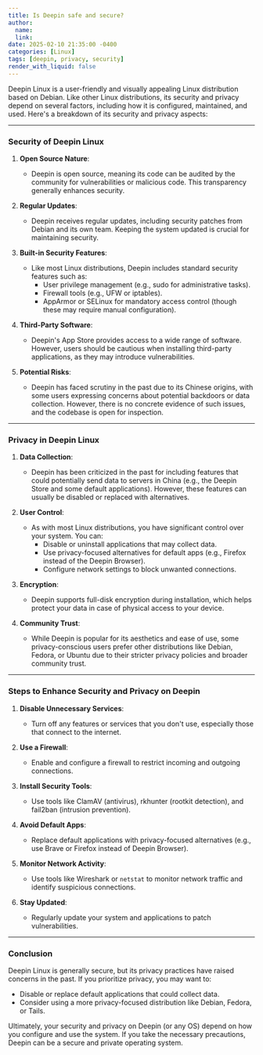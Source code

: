 ```yaml
---
title: Is Deepin safe and secure?
author:
  name: 
  link: 
date: 2025-02-10 21:35:00 -0400
categories: [Linux]
tags: [deepin, privacy, security]
render_with_liquid: false
---
```


Deepin Linux is a user-friendly and visually appealing Linux distribution based on Debian. Like other Linux distributions, its security and privacy depend on several factors, including how it is configured, maintained, and used. Here's a breakdown of its security and privacy aspects:

---

### **Security of Deepin Linux**
1. **Open Source Nature**:
   - Deepin is open source, meaning its code can be audited by the community for vulnerabilities or malicious code. This transparency generally enhances security.

2. **Regular Updates**:
   - Deepin receives regular updates, including security patches from Debian and its own team. Keeping the system updated is crucial for maintaining security.

3. **Built-in Security Features**:
   - Like most Linux distributions, Deepin includes standard security features such as:
     - User privilege management (e.g., sudo for administrative tasks).
     - Firewall tools (e.g., UFW or iptables).
     - AppArmor or SELinux for mandatory access control (though these may require manual configuration).

4. **Third-Party Software**:
   - Deepin's App Store provides access to a wide range of software. However, users should be cautious when installing third-party applications, as they may introduce vulnerabilities.

5. **Potential Risks**:
   - Deepin has faced scrutiny in the past due to its Chinese origins, with some users expressing concerns about potential backdoors or data collection. However, there is no concrete evidence of such issues, and the codebase is open for inspection.

---

### **Privacy in Deepin Linux**
1. **Data Collection**:
   - Deepin has been criticized in the past for including features that could potentially send data to servers in China (e.g., the Deepin Store and some default applications). However, these features can usually be disabled or replaced with alternatives.

2. **User Control**:
   - As with most Linux distributions, you have significant control over your system. You can:
     - Disable or uninstall applications that may collect data.
     - Use privacy-focused alternatives for default apps (e.g., Firefox instead of the Deepin Browser).
     - Configure network settings to block unwanted connections.

3. **Encryption**:
   - Deepin supports full-disk encryption during installation, which helps protect your data in case of physical access to your device.

4. **Community Trust**:
   - While Deepin is popular for its aesthetics and ease of use, some privacy-conscious users prefer other distributions like Debian, Fedora, or Ubuntu due to their stricter privacy policies and broader community trust.

---

### **Steps to Enhance Security and Privacy on Deepin**
1. **Disable Unnecessary Services**:
   - Turn off any features or services that you don't use, especially those that connect to the internet.

2. **Use a Firewall**:
   - Enable and configure a firewall to restrict incoming and outgoing connections.

3. **Install Security Tools**:
   - Use tools like ClamAV (antivirus), rkhunter (rootkit detection), and fail2ban (intrusion prevention).

4. **Avoid Default Apps**:
   - Replace default applications with privacy-focused alternatives (e.g., use Brave or Firefox instead of Deepin Browser).

5. **Monitor Network Activity**:
   - Use tools like Wireshark or `netstat` to monitor network traffic and identify suspicious connections.

6. **Stay Updated**:
   - Regularly update your system and applications to patch vulnerabilities.

---

### **Conclusion**
Deepin Linux is generally secure, but its privacy practices have raised concerns in the past. If you prioritize privacy, you may want to:
- Disable or replace default applications that could collect data.
- Consider using a more privacy-focused distribution like Debian, Fedora, or Tails.

Ultimately, your security and privacy on Deepin (or any OS) depend on how you configure and use the system. If you take the necessary precautions, Deepin can be a secure and private operating system.


